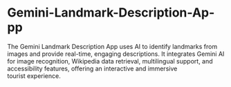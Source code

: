 # Gemini-Landmark-Description-Ap-pp
The Gemini Landmark Description App uses AI to identify landmarks from images and provide real-time, engaging descriptions. It integrates Gemini AI for image recognition, Wikipedia data retrieval, multilingual support, and accessibility features, offering an interactive and immersive tourist experience.
